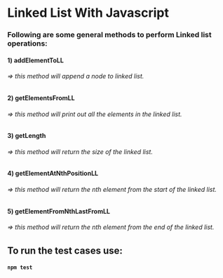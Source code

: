 # Linked List With Javascript
### Following are some general methods to perform Linked list operations:

#### 1) addElementToLL
###### => this method will append a node to linked list.

#### 2) getElementsFromLL
###### => this method will print out all the elements in the linked list.

#### 3) getLength
###### => this method will return the size of the linked list.

#### 4) getElementAtNthPositionLL
###### => this method will return the nth element from the start of the linked list.

#### 5) getElementFromNthLastFromLL
###### => this method will return the nth element from the end of the linked list.


## To run the test cases use:
#### `npm test`